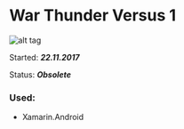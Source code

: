 # War Thunder Versus 1
![alt tag](http://i.piccy.info/i9/d3d622ec4db5c2f2fa48f9ee95dfb0cf/1637106330/242733/1448582/HyfN9vmAImc.jpg "Main screenshot")

Started: ***22.11.2017***

Status: ***Obsolete***

### Used:
* Xamarin.Android
